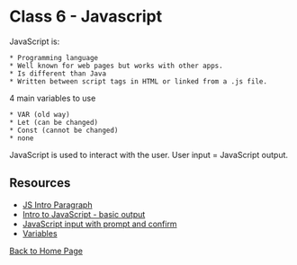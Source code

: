 # Class 6 - Javascript

JavaScript is:

    * Programming language
    * Well known for web pages but works with other apps.
    * Is different than Java
    * Written between script tags in HTML or linked from a .js file.

4 main variables to use

    * VAR (old way)
    * Let (can be changed)
    * Const (cannot be changed)
    * none

JavaScript is used to interact with the user. User input = JavaScript output.

## Resources

* [JS Intro Paragraph](https://developer.mozilla.org/en-US/docs/Web/JavaScript)
* [Intro to JavaScript - basic output](https://code-maven.com/introduction-to-javascript)
* [JavaScript input with prompt and confirm](https://code-maven.com/javascript-input-with-prompt-and-confirm)
* [Variables](https://www.w3schools.com/js/js_variables.asp)

[Back to Home Page](../README.md)
